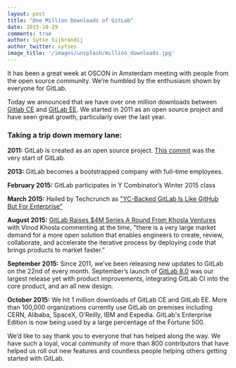 ```yaml
---
layout: post
title: "One Million Downloads of GitLab"
date: 2015-10-29
comments: true
author: Sytse Sijbrandij
author_twitter: sytses
image_title: '/images/unsplash/million_downloads.jpg'
---
```


It has been a great week at OSCON in Amsterdam meeting with people from the open source community. We’re humbled by the enthusiasm shown by everyone for GitLab.

Today we announced that we have over one million downloads between [Gitlab CE](https://about.gitlab.com/features/#community) and [GitLab EE](https://about.gitlab.com/features/#enterprise). We started in 2011 as an open source project and have seen great growth, particularly over the last year.

### Taking a trip down memory lane:

**2011:** GitLab is created as an open source project. [This commit](https://gitlab.com/gitlab-org/gitlab-ce/commit/0f43e98ef8c2da8908b1107f75b67cda2572c2c4) was the very start of GitLab.

<!-- more -->

**2013:** GitLab becomes a bootstrapped company with full-time employees.

**February 2015:** GitLab participates in Y Combinator’s Winter 2015 class

**March 2015:** Hailed by Techcrunch as ["YC-Backed GitLab Is Like GitHub But For Enterprise”](http://techcrunch.com/2015/03/03/the-great-git-debate)

**August 2015:** [GitLab Raises $4M Series A Round From Khosla Ventures](http://techcrunch.com/2015/09/17/gitlab-raises-4m-series-a-round-from-khosla-ventures-for-its-open-source-collaboration-platform/) with Vinod Khosla commenting at the time, "there is a very large market demand for a more open solution that enables engineers to create, review, collaborate, and accelerate the iterative process by deploying code that brings products to market faster.”

**September 2015:** Since 2011, we’ve been releasing new updates to GitLab on the 22nd of every month. September’s launch of [GitLab 8.0](https://about.gitlab.com/2015/09/22/gitlab-8-0-released/) was our largest release yet with product improvements, integrating GitLab CI into the core product, and an all new design.

**October 2015:** We hit 1 million downloads of GitLab CE and GitLab EE. More than 100,000 organizations currently use GitLab on premises including CERN, Alibaba, SpaceX, O’Reilly, IBM and Expedia. GitLab's Enterprise Edition is now being used by a large percentage of the Fortune 500.

We’d like to say thank you to everyone that has helped along the way. We have such a loyal, vocal community of more than 800 contributors that have helped us roll out new features and countless people helping others getting started with GitLab.
